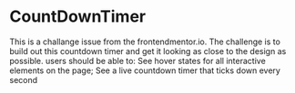 # CountDownTimer
 This is a challange issue from the frontendmentor.io. The challenge is to build out this countdown timer and get it looking as close to the design as possible. users should be able to: See hover states for all interactive elements on the page; See a live countdown timer that ticks down every second
